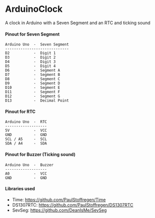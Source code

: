 # ArduinoClock
A clock in Arduino with a Seven Segment and an RTC and ticking sound

#### Pinout for Seven Segment
```
Arduino Uno  -  Seven Segment
-----------------------------
D2           -  Digit 1
D3           -  Digit 2
D4           -  Digit 3
D5           -  Digit 4
D6           -  Segment A
D7           -  Segment B
D8           -  Segment C
D9           -  Segment D
D10          -  Segment E
D11          -  Segment F
D12          -  Segment G
D13          -  Decimal Point
```

#### Pinout for RTC
```
Arduino Uno  -  RTC
-------------------
5V           -  VCC
GND          -  GND
SCL / A5     -  SCL
SDA / A4     -  SDA
```

#### Pinout for Buzzer (Ticking sound)
```
Arduino Uno  -  Buzzer
-------------------
A0           -  VCC
GND          -  GND
```

#### Libraries used
* Time: https://github.com/PaulStoffregen/Time
* DS1307RTC: https://github.com/PaulStoffregen/DS1307RTC
* SevSeg: https://github.com/DeanIsMe/SevSeg
